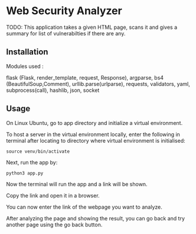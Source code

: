 # Web Security Analyzer

TODO: This application takes a given HTML page, scans it and gives a summary for list of vulnerabilties if there are any. 

## Installation

Modules used :

flask (Flask, render_template, request, Response),
argparse, 
bs4 (BeautifulSoup,Comment),
urllib.parse(urlparse),
requests,
validators,
yaml,
subprocess(call),
hashlib,
json,
socket

## Usage

On Linux Ubuntu, go to app directory and initialize a virtual environment. 

To host a server in the virtual environment locally, enter the following in terminal after locating to directory where virtual environment is initialised:

```
source venv/bin/activate
```

Next, run the app by:

```
python3 app.py
```
Now the terminal will run the app and a link will be shown.

Copy the link and open it in a browser.

You can now enter the link of the webpage you want to analyze.

After analyzing the page and showing the result, you can go back and try another page using the go back button.
